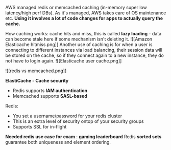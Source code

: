 AWS managed redis or memcached caching (in-memory super low latency/high perf DBs).
As it's managed, AWS takes care of OS maintenance etc. 
**Using it involves a lot of code changes for apps to actually query the cache.**

How caching works: cache hits and miss, this is called **lazy loading** - data can become stale here if some mechanism isn't deleting it.
![[Amazon Elasticache hitmiss.png]]
Another use of caching is for when a user is connecting to different instances via load balancing, their session data will be stored on the cache, so if they connect again to a new instance, they do not have to login again.
![[Elasticache user cache.png]]

![[redis vs memcached.png]]

**ElastiCache - Cache security**

- Redis supports **IAM authentication**
- Memcached supports **SASL-based**

Redis:
- You set a username/password for your redis cluster
- This is an extra level of security ontop of your security groups
- Supports SSL for in-flight

**Needed redis use case for exam** : **gaming leaderboard**
Redis **sorted sets** guarantee both uniqueness and element ordering.